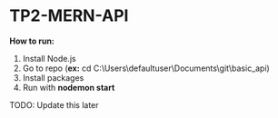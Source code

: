 # TP2-MERN-API

**How to run:**

  1. Install Node.js
  2. Go to repo (**ex:** cd C:\Users\defaultuser\Documents\git\basic_api)
  4. Install packages
  4. Run with **nodemon start**

TODO: Update this later
